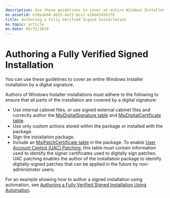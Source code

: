```yaml
---
description: Use these guidelines to cover an entire Windows Installer installation by a digital signature.
ms.assetid: e70eab94-4615-4a73-bccc-e16bd24551f6
title: Authoring a Fully Verified Signed Installation
ms.topic: article
ms.date: 05/31/2018
---
```


# Authoring a Fully Verified Signed Installation

You can use these guidelines to cover an entire Windows Installer installation by a digital signature.

Authors of Windows Installer installations must adhere to the following to ensure that all parts of the installation are covered by a digital signature:

-   Use internal cabinet files, or use signed external cabinet files and correctly author the [MsiDigitalSignature table](msidigitalsignature-table.md) and [MsiDigitalCertificate table](msidigitalcertificate-table.md).
-   Use only custom actions stored within the package or installed with the package.
-   Sign the installation package.
-   Include an [MsiPatchCertificate table](msipatchcertificate-table.md) in the package. To enable [User Account Control (UAC) Patching](user-account-control--uac--patching.md), this table must contain information used to identify the signer certificates used to digitally sign patches. UAC patching enables the author of the installation package to identify digitally-signed patches that can be applied in the future by non-administrator users.

For an example showing how to author a signed installation using automation, see [Authoring a Fully Verified Signed Installation Using Automation](authoring-a-fully-verified-signed-installation-using-automation.md).

 

 




